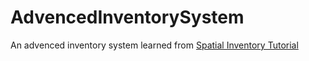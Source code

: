 # AdvencedInventorySystem
An advenced inventory system learned from [Spatial Inventory Tutorial](https://youtube.com/playlist?list=PLFic00P0BufTLu4CB_S_4c0LCEV0fv9Ye)
